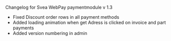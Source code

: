 Changelog for Svea WebPay paymentmodule v 1.3

*  Fixed Discount order rows in all payment methods
*  Added loading animation when get Adress is clicked on invoice and part payments
*  Added version numbering in admin